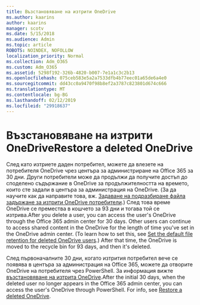 ```yaml
---
title: Възстановяване на изтрити OneDrive
ms.author: kaarins
author: kaarins
manager: scotv
ms.date: 5/15/2018
ms.audience: Admin
ms.topic: article
ROBOTS: NOINDEX, NOFOLLOW
localization_priority: Normal
ms.collection: Adm_O365
ms.custom: Adm_O365
ms.assetid: 5298f192-326b-4820-b007-7e1a1c3c2b13
ms.openlocfilehash: 075ceb583e5a2a7533dfb4b77eec01a65de6a4e0
ms.sourcegitcommit: dd43cc0a9470f98b8ef2a3787c823801d674c666
ms.translationtype: MT
ms.contentlocale: bg-BG
ms.lasthandoff: 02/12/2019
ms.locfileid: "29918637"
---
```

# <a name="restore-a-deleted-onedrive"></a><span data-ttu-id="42008-102">Възстановяване на изтрити OneDrive</span><span class="sxs-lookup"><span data-stu-id="42008-102">Restore a deleted OneDrive</span></span>

<span data-ttu-id="42008-p101">След като изтриете даден потребител, можете да влезете на потребителя OneDrive чрез центъра за администриране на Office 365 за 30 дни. Други потребители може да продължи да получите достъп до споделено съдържание в OneDrive за продължителността на времето, които сте задали в центъра за администрация на OneDrive. (За да научите как да направите това, вж. [Задаване на подразбиране файла задържане за изтрити OneDrive потребители](https://go.microsoft.com/fwlink/?linkid=874267).) След това време OneDrive се премества в кошчето за 93 дни и тогава той се изтрива.</span><span class="sxs-lookup"><span data-stu-id="42008-p101">After you delete a user, you can access the user's OneDrive through the Office 365 admin center for 30 days. Other users can continue to access shared content in the OneDrive for the length of time you've set in the OneDrive admin center. (To learn how to set this, see [Set the default file retention for deleted OneDrive users](https://go.microsoft.com/fwlink/?linkid=874267).) After that time, the OneDrive is moved to the recycle bin for 93 days, and then it's deleted.</span></span>
  
<span data-ttu-id="42008-p102">След първоначалните 30 дни, когато изтрития потребител вече се появява в центъра за администрация на Office 365, можете да отворите OneDrive на потребителя чрез PowerShell. За информация вижте [възстановяване на изтрита OneDrive](https://go.microsoft.com/fwlink/?linkid=874269).</span><span class="sxs-lookup"><span data-stu-id="42008-p102">After the initial 30 days, when the deleted user no longer appears in the Office 365 admin center, you can access the user's OneDrive through PowerShell. For info, see [Restore a deleted OneDrive](https://go.microsoft.com/fwlink/?linkid=874269).</span></span>
  

